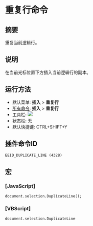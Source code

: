 # 重复行命令

## 摘要

重复当前逻辑行。

## 说明

在当前光标位置下方插入当前逻辑行的副本。

## 运行方法

- 默认菜单: **插入** \> **重复行**
- [所有命令](../tools/all_commands): **插入** \> **重复行**
- 工具栏: ![](../../images/duplicateline..png)
- 状态栏: 无
- 默认快捷键: CTRL+SHIFT+Y

## 插件命令ID

```
EEID_DUPLICATE_LINE (4328)
```

## 宏

### \[JavaScript\]

```
document.selection.DuplicateLine();
```

### \[VBScript\]

```
document.selection.DuplicateLine
```
